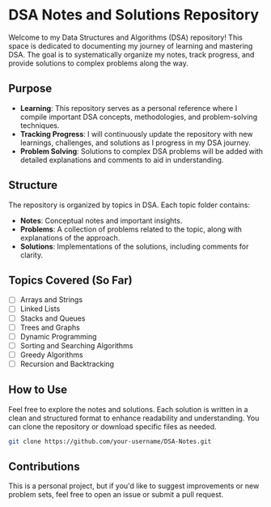 

# DSA Notes and Solutions Repository

Welcome to my Data Structures and Algorithms (DSA) repository! This space is dedicated to documenting my journey of learning and mastering DSA. The goal is to systematically organize my notes, track progress, and provide solutions to complex problems along the way.

## Purpose
- **Learning**: This repository serves as a personal reference where I compile important DSA concepts, methodologies, and problem-solving techniques.
- **Tracking Progress**: I will continuously update the repository with new learnings, challenges, and solutions as I progress in my DSA journey.
- **Problem Solving**: Solutions to complex DSA problems will be added with detailed explanations and comments to aid in understanding.

## Structure
The repository is organized by topics in DSA. Each topic folder contains:
- **Notes**: Conceptual notes and important insights.
- **Problems**: A collection of problems related to the topic, along with explanations of the approach.
- **Solutions**: Implementations of the solutions, including comments for clarity.

## Topics Covered (So Far)
- [ ] Arrays and Strings
- [ ] Linked Lists
- [ ] Stacks and Queues
- [ ] Trees and Graphs
- [ ] Dynamic Programming
- [ ] Sorting and Searching Algorithms
- [ ] Greedy Algorithms
- [ ] Recursion and Backtracking

## How to Use
Feel free to explore the notes and solutions. Each solution is written in a clean and structured format to enhance readability and understanding. You can clone the repository or download specific files as needed.

```bash
git clone https://github.com/your-username/DSA-Notes.git
```

## Contributions
This is a personal project, but if you'd like to suggest improvements or new problem sets, feel free to open an issue or submit a pull request.


